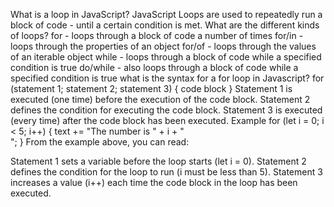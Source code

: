What is a loop in JavaScript?
JavaScript Loops are used to repeatedly run a block of code - until a certain condition is met. 
What are the different kinds of loops?
for - loops through a block of code a number of times
for/in - loops through the properties of an object
for/of - loops through the values of an iterable object
while - loops through a block of code while a specified condition is true
do/while - also loops through a block of code while a specified condition is true
what is the syntax for a for loop in Javascript?
for (statement 1; statement 2; statement 3) {
    code block
}
Statement 1 is executed (one time) before the execution of the code block.
Statement 2 defines the condition for executing the code block.
Statement 3 is executed (every time) after the code block has been executed.
Example
for (let i = 0; i < 5; i++) {
  text += "The number is " + i + "<br>";
}
From the example above, you can read:

Statement 1 sets a variable before the loop starts (let i = 0).
Statement 2 defines the condition for the loop to run (i must be less than 5).
Statement 3 increases a value (i++) each time the code block in the loop has been executed.